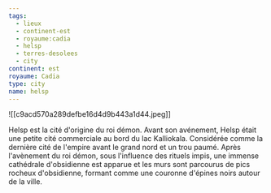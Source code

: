 ```yaml
---
tags:
  - lieux
  - continent-est
  - royaume:cadia
  - helsp
  - terres-desolees
  - city
continent: est
royaume: Cadia
type: city
name: helsp
---
```


![[c9acd570a289defbe16d4d9b443a1d44.jpeg]]

Helsp est la cité d'origine du roi démon. 
Avant son avénement, Helsp était une petite cité commerciale au bord du lac Kalliokala. Considérée comme la dernière cité de l'empire avant le grand nord et un trou paumé.
Après l'avènement du roi démon, sous l'influence des rituels impis, une immense cathédrale d'obsidienne est apparue et les murs sont parcourus de pics rocheux d'obsidienne, formant comme une couronne d'épines noirs autour de la ville.
